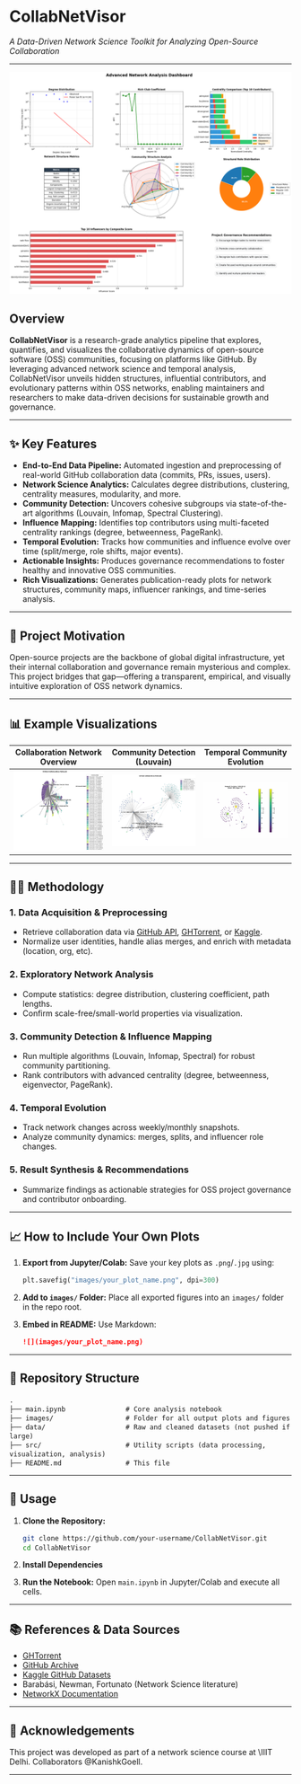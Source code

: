 
# CollabNetVisor

*A Data-Driven Network Science Toolkit for Analyzing Open-Source Collaboration*

---

![OSS Network Visualization](images/1.png) 

## Overview

**CollabNetVisor** is a research-grade analytics pipeline that explores, quantifies, and visualizes the collaborative dynamics of open-source software (OSS) communities, focusing on platforms like GitHub. By leveraging advanced network science and temporal analysis, CollabNetVisor unveils hidden structures, influential contributors, and evolutionary patterns within OSS networks, enabling maintainers and researchers to make data-driven decisions for sustainable growth and governance.

---

## ✨ Key Features

* **End-to-End Data Pipeline:** Automated ingestion and preprocessing of real-world GitHub collaboration data (commits, PRs, issues, users).
* **Network Science Analytics:** Calculates degree distributions, clustering, centrality measures, modularity, and more.
* **Community Detection:** Uncovers cohesive subgroups via state-of-the-art algorithms (Louvain, Infomap, Spectral Clustering).
* **Influence Mapping:** Identifies top contributors using multi-faceted centrality rankings (degree, betweenness, PageRank).
* **Temporal Evolution:** Tracks how communities and influence evolve over time (split/merge, role shifts, major events).
* **Actionable Insights:** Produces governance recommendations to foster healthy and innovative OSS communities.
* **Rich Visualizations:** Generates publication-ready plots for network structures, community maps, influencer rankings, and time-series analysis.

---

## 🚀 Project Motivation

Open-source projects are the backbone of global digital infrastructure, yet their internal collaboration and governance remain mysterious and complex. This project bridges that gap—offering a transparent, empirical, and visually intuitive exploration of OSS network dynamics.

---

## 📊 Example Visualizations

| Collaboration Network Overview   | Community Detection (Louvain)       | Temporal Community Evolution       |
| -------------------------------- | ----------------------------------- | ---------------------------------- |
| ![](images/network.jpeg) | ![](images/communities.png) | ![](images/temporal_evolution.gif) |


---

## 🧑‍💻 Methodology

### 1. Data Acquisition & Preprocessing

* Retrieve collaboration data via [GitHub API](https://docs.github.com/en/rest), [GHTorrent](http://ghtorrent.org/), or [Kaggle](https://www.kaggle.com/datasets?search=github).
* Normalize user identities, handle alias merges, and enrich with metadata (location, org, etc).

### 2. Exploratory Network Analysis

* Compute statistics: degree distribution, clustering coefficient, path lengths.
* Confirm scale-free/small-world properties via visualization.

### 3. Community Detection & Influence Mapping

* Run multiple algorithms (Louvain, Infomap, Spectral) for robust community partitioning.
* Rank contributors with advanced centrality (degree, betweenness, eigenvector, PageRank).

### 4. Temporal Evolution

* Track network changes across weekly/monthly snapshots.
* Analyze community dynamics: merges, splits, and influencer role changes.

### 5. Result Synthesis & Recommendations

* Summarize findings as actionable strategies for OSS project governance and contributor onboarding.

---

## 📈 How to Include Your Own Plots

1. **Export from Jupyter/Colab:**
   Save your key plots as `.png`/`.jpg` using:

   ```python
   plt.savefig("images/your_plot_name.png", dpi=300)
   ```
2. **Add to `images/` Folder:**
   Place all exported figures into an `images/` folder in the repo root.
3. **Embed in README:**
   Use Markdown:

   ```markdown
   ![](images/your_plot_name.png)
   ```

---

## 📂 Repository Structure

```
.
├── main.ipynb               # Core analysis notebook
├── images/                  # Folder for all output plots and figures
├── data/                    # Raw and cleaned datasets (not pushed if large)
├── src/                     # Utility scripts (data processing, visualization, analysis)
├── README.md                # This file
```

---


## 🏁 Usage

1. **Clone the Repository:**

   ```bash
   git clone https://github.com/your-username/CollabNetVisor.git
   cd CollabNetVisor
   ```
2. **Install Dependencies**
3. **Run the Notebook:**
   Open `main.ipynb` in Jupyter/Colab and execute all cells.

---

## 📚 References & Data Sources

* [GHTorrent](http://ghtorrent.org/)
* [GitHub Archive](http://www.gharchive.org/)
* [Kaggle GitHub Datasets](https://www.kaggle.com/datasets?search=github)
* Barabási, Newman, Fortunato (Network Science literature)
* [NetworkX Documentation](https://networkx.org/)

---


## 🙌 Acknowledgements

This project was developed as part of a network science course at \IIIT Delhi. Collaborators \@KanishkGoell.

---
